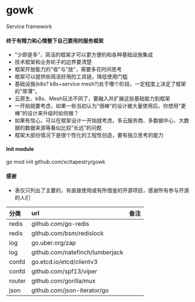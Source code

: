 # gowk
Service framework

#### 终于有精力和心情整下自己要用的服务框架

 - "少即是多"，简洁的框架才可以更方便的和各种基础设施集成
 - 技术框架和业务轮子的边界要清楚
 - 框架开放能力的"收"与"放"，需要多花时间思考
 - 框架可以提供些简洁好用的工具链，降低使用门槛
 - 基础设施(k8s? k8s+service mesh?)处于哪个阶段，一定程度上决定了框架的"厚薄"。
 - 云原生、k8s、Mesh玩法不同了，要融入并扩展这些基础能力到框架
 - 一开始就要考虑，如果一些当初认为"很棒"的设计被大量使用后，你想用"更棒"的设计来升级时如何做？
 - 如果有信心，可以在框架设计一开始就考虑，多云服务商、多数据中心、大数据的数据来源等看似比较"长远"的问题
 - 框架大部份情况下是很个性化的工程性创造，要有独立思考的能力


#### Init module
  go mod init github.com/xcltapestry/gowk


#### 感谢
 - 表仅只列出了主要的，有直接使用或有所借鉴的开源项目，感谢所有参与开源的人们
  
| 分类 |  url | 备注 |
| :---- | :---- | :---- | 
| redis | github.com/go-redis | |
| redis | github.com/bsm/redislock |  |
| log | go.uber.org/zap |  |
| log | github.com/natefinch/lumberjack |  |
| confd | go.etcd.io/etcd/clientv3 |  |
| confd | github.com/spf13/viper |   |
| router | github.com/gorilla/mux |   |
| json | github.com/json-iterator/go |   |






